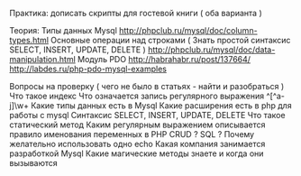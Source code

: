 Практика: дописать скрипты для гостевой книги ( оба варианта )

Теория:
Типы данных Mysql
http://phpclub.ru/mysql/doc/column-types.html
Основные операции над строками ( Знать простой синтаксис SELECT, INSERT, UPDATE, DELETE )
http://phpclub.ru/mysql/doc/data-manipulation.html
Модуль PDO
http://habrahabr.ru/post/137664/
http://labdes.ru/php-pdo-mysql-examples

Вопросы на проверку ( чего не было в статьях - найти и разобраться )
Что такое индекс
Что означается запись регулярного выражения ^[^a-j]\w+
Какие типы данных есть в Mysql
Какие расширения есть в php для работы с mysql
Синтаксис SELECT, INSERT, UPDATE, DELETE
Что такое статический метод
Каким регулярным выражением описывается правило именования переменных в PHP
CRUD ?
SQL ?
Почему желательно использовать одно echo
Какая компания занимается разработкой Mysql
Какие магические методы знаете и когда они вызываются
